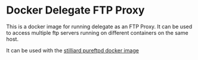 # Docker Delegate FTP Proxy

This is a docker image for running delegate as an FTP Proxy.
It can be used to access multiple ftp servers running on different containers on the same host.

It can be used with the [stilliard pureftpd docker image](https://github.com/stilliard/docker-pure-ftpd)
